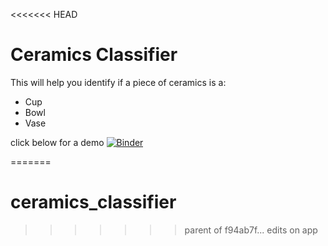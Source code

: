 <<<<<<< HEAD
# Ceramics Classifier

This will help you identify if a piece of ceramics is a:
 - Cup
 - Bowl
 - Vase

click below for a demo
[![Binder](https://mybinder.org/badge_logo.svg)](https://mybinder.org/v2/gh/SleepyGinger/ceramics_classifier/master?urlpath=%2Fvoila%2Frender%2Fapp.ipynb)

=======
# ceramics_classifier
>>>>>>> parent of f94ab7f... edits on app
